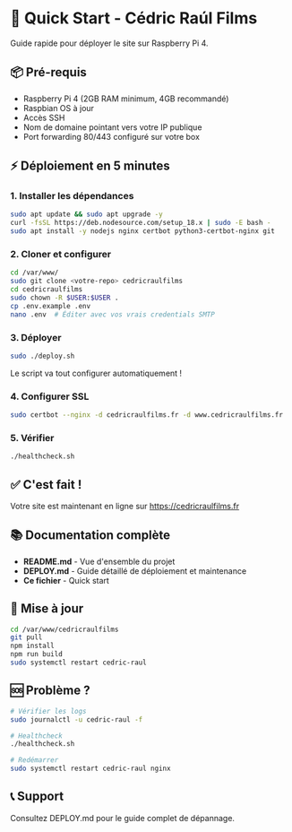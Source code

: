 # 🚀 Quick Start - Cédric Raúl Films

Guide rapide pour déployer le site sur Raspberry Pi 4.

## 📦 Pré-requis

- Raspberry Pi 4 (2GB RAM minimum, 4GB recommandé)
- Raspbian OS à jour
- Accès SSH
- Nom de domaine pointant vers votre IP publique
- Port forwarding 80/443 configuré sur votre box

## ⚡ Déploiement en 5 minutes

### 1. Installer les dépendances

```bash
sudo apt update && sudo apt upgrade -y
curl -fsSL https://deb.nodesource.com/setup_18.x | sudo -E bash -
sudo apt install -y nodejs nginx certbot python3-certbot-nginx git
```

### 2. Cloner et configurer

```bash
cd /var/www/
sudo git clone <votre-repo> cedricraulfilms
cd cedricraulfilms
sudo chown -R $USER:$USER .
cp .env.example .env
nano .env  # Éditer avec vos vrais credentials SMTP
```

### 3. Déployer

```bash
sudo ./deploy.sh
```

Le script va tout configurer automatiquement !

### 4. Configurer SSL

```bash
sudo certbot --nginx -d cedricraulfilms.fr -d www.cedricraulfilms.fr
```

### 5. Vérifier

```bash
./healthcheck.sh
```

## ✅ C'est fait !

Votre site est maintenant en ligne sur https://cedricraulfilms.fr

## 📚 Documentation complète

- **README.md** - Vue d'ensemble du projet
- **DEPLOY.md** - Guide détaillé de déploiement et maintenance
- **Ce fichier** - Quick start

## 🔄 Mise à jour

```bash
cd /var/www/cedricraulfilms
git pull
npm install
npm run build
sudo systemctl restart cedric-raul
```

## 🆘 Problème ?

```bash
# Vérifier les logs
sudo journalctl -u cedric-raul -f

# Healthcheck
./healthcheck.sh

# Redémarrer
sudo systemctl restart cedric-raul nginx
```

## 📞 Support

Consultez DEPLOY.md pour le guide complet de dépannage.

